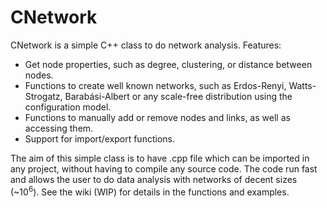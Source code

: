 CNetwork
========

CNetwork is a simple C++ class to do network analysis. Features:

- Get node properties, such as degree, clustering, or distance between nodes.
- Functions to create well known networks, such as Erdos-Renyi, Watts-Strogatz, Barabási-Albert or any scale-free distribution using the configuration model.
- Functions to manually add or remove nodes and links, as well as accessing them. 
- Support for import/export functions.

The aim of this simple class is to have .cpp file which can be imported in any project, without having to compile any source code. The code run fast and allows the user to do data analysis with networks of decent sizes (~10<sup>6</sup>). 
See the wiki (WIP) for details in the functions and examples.
